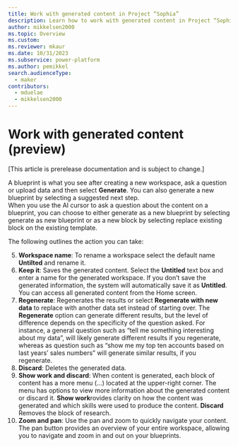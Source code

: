 ```yaml
---
title: Work with generated content in Project “Sophia” 
description: Learn how to work with generated content in Project “Sophia”.
author: mikkelsen2000
ms.topic: Overview
ms.custom: 
ms.reviewer: mkaur
ms.date: 10/31/2023
ms.subservice: power-platform
ms.author: pemikkel
search.audienceType:
  - maker
contributors:
  - mduelae
  - mikkelsen2000
---
```


# Work with generated content (preview)

[This article is prerelease documentation and is subject to change.]


A blueprint is what you see after creating a new workspace, ask a question or upload data and then select **Generate**. You can also generate a new blueprint by selecting a suggested next step.  
When you use the AI cursor to ask a question about the content on a blueprint, you can choose to either generate as a new blueprint by selecting generate as new blueprint or as a new block by selecting replace existing block on the existing template.   

The following outlines the action you can take:

5. **Workspace name**: To rename a workspace select the default name **Untilted** and rename it. 
6. **Keep it**: Saves the generated content. Select the **Untitled** text box and enter a name for the generated workspace. If you don’t save the generated information, the system will automatically save it as **Untitled**. You can access all generated content from the Home screen.
7. **Regenerate**: Regenerates the results or select **Regenerate with new data** to replace with another data set instead of starting over. The **Regenerate** option can generate different results, but the level of difference depends on the specificity of the question asked. For instance, a general question such as “tell me something interesting about my data”, will likely generate different results if you regenerate, whereas as question such as “show me my top ten accounts based on last years’ sales numbers” will generate similar results, if you regenerate. 
8. **Discard**: Deletes the generated data.
9. **Show work and discard**: When content is generated, each block of content has a more menu (…) located at the upper-right corner. The menu has options to view more information about the generated content or discard it. 
**Show work**rovides clarity on how the content was generated and which skills were used to produce the content. **Discard** Removes the block of research. 
10. **Zoom and pan**: Use the pan and zoom to quickly navigate your content. The pan button provides an overview of your entire workspace, allowing you to navigate and zoom in and out on your blueprints.
